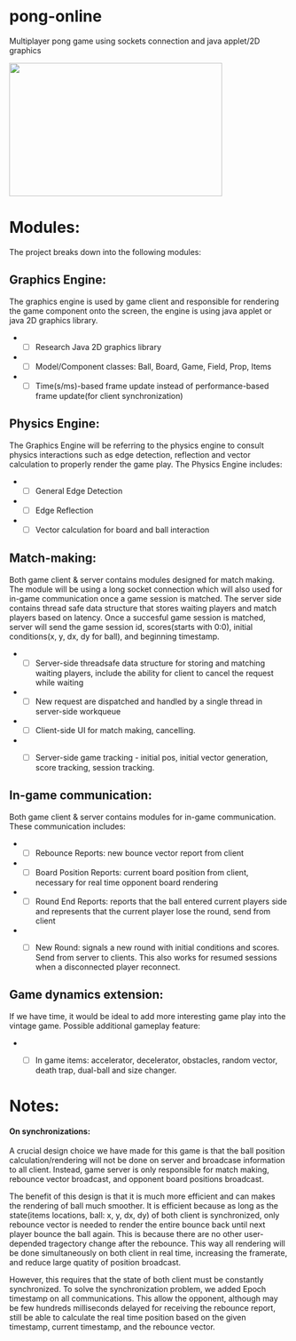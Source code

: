 # pong-online
Multiplayer pong game using sockets connection and java applet/2D graphics

<img src="https://teachingkidstocode.io/wp-content/uploads/2017/08/Pong-1920x1200-31.jpg" width="384" height="240" />


# Modules:
The project breaks down into the following modules:

## Graphics Engine:
The graphics engine is used by game client and responsible for rendering the game component onto the screen, the engine is using java applet or java 2D graphics library.

* - [ ] Research Java 2D graphics library
* - [ ] Model/Component classes: Ball, Board, Game, Field, Prop, Items
* - [ ] Time(s/ms)-based frame update instead of performance-based frame update(for client synchronization)

## Physics Engine:
The Graphics Engine will be referring to the physics engine to consult physics interactions such as edge detection, reflection and vector calculation to properly render the game play. The Physics Engine includes: 
 
* - [ ] General Edge Detection
* - [ ] Edge Reflection
* - [ ] Vector calculation for board and ball interaction

## Match-making:
Both game client & server contains modules designed for match making. The module will be using a long socket connection which will also used for in-game communication once a game session is matched. The server side contains thread safe data structure that stores waiting players and match players based on latency. Once a succesful game session is matched, server will send the game session id, scores(starts with 0:0), initial conditions(x, y, dx, dy for ball), and beginning timestamp.

* - [ ] Server-side threadsafe data structure for storing and matching waiting players, include the ability for client to cancel the request while waiting
* - [ ] New request are dispatched and handled by a single thread in server-side workqueue
* - [ ] Client-side UI for match making, cancelling.
* - [ ] Server-side game tracking - initial pos, initial vector generation, score tracking, session tracking.


## In-game communication:
Both game client & server contains modules for in-game communication. These communication includes:

* - [ ] Rebounce Reports: new bounce vector report from client
* - [ ] Board Position Reports: current board position from client, necessary for real time opponent board rendering
* - [ ] Round End Reports: reports that the ball entered current players side and represents that the current player lose the round, send from client
* - [ ] New Round: signals a new round with initial conditions and scores. Send from server to clients. This also works for resumed sessions when a disconnected player reconnect.


## Game dynamics extension:

If we have time, it would be ideal to add more interesting game play into the vintage game. Possible additional gameplay feature:

* - [ ] In game items: accelerator, decelerator, obstacles, random vector, death trap, dual-ball and size changer.


# Notes:
#### On synchronizations:
A crucial design choice we have made for this game is that the ball position calculation/rendering will not be done on server and broadcase information to all client. Instead, game server is only responsible for match making, rebounce vector broadcast, and opponent board positions broadcast. 

The benefit of this design is that it is much more efficient and can makes the rendering of ball much smoother. It is efficient because as long as the state(items locations, ball: x, y, dx, dy) of both client is synchronized, only rebounce vector is needed to render the entire bounce back until next player bounce the ball again. This is because there are no other user-depended tragectory change after the rebounce. This way all rendering will be done simultaneously on both client in real time, increasing the framerate, and reduce large quatity of position broadcast.

However, this requires that the state of both client must be constantly synchronized. To solve the synchronization problem, we added Epoch timestamp on all communications. This allow the opponent, although may be few hundreds milliseconds delayed for receiving the rebounce report, still be able to calculate the real time position based on the given timestamp, current timestamp, and the rebounce vector.
